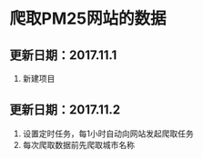 # 爬取PM25网站的数据
## 更新日期：2017.11.1
1. 新建项目
## 更新日期：2017.11.2
1. 设置定时任务，每1小时自动向网站发起爬取任务
2. 每次爬取数据前先爬取城市名称
